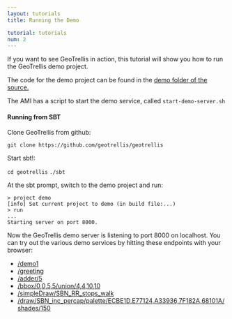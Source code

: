 ```yaml
---
layout: tutorials
title: Running the Demo

tutorial: tutorials
num: 2
---
```


If you want to see GeoTrellis in action, this tutorial will show you how to run the GeoTrellis demo project.

The code for the demo project can be found in the [demo
folder of the source.](https://github.com/geotrellis/geotrellis/tree/0.8/demo/src/main/scala/demo)

The AMI has a script to start the demo service, called ```start-demo-server.sh```

#### Running from SBT

Clone GeoTrellis from github: 

`git clone https://github.com/geotrellis/geotrellis`

Start sbt!: 

`cd geotrellis`
`./sbt`

At the sbt prompt, switch to the demo project and run:

`> project demo`<br/>
`[info] Set current project to demo (in build file:...)`<br/>
`> run`<br/>
`...`<br/>
`Starting server on port 8000.`<br/>

Now the GeoTrellis demo server is listening to port 8000 on localhost. You can try out the various demo services
by hitting these endpoints with your browser:

- [/demo1](http://localhost:8000/demo1)
- [/greeting](http://localhost:8000/greeting)
- [/adder/5](http://localhost:8000/adder/5)
- [/bbox/0,0,5,5/union/4,4,10,10](http://localhost:8000/bbox/0,0,5,5/union/4,4,10,10)
- [/simpleDraw/SBN_RR_stops_walk](http://localhost:8000/simpleDraw/SBN_RR_stops_walk)
- [/draw/SBN_inc_percap/palette/ECBE1D,E77124,A33936,7F182A,68101A/shades/150](http://localhost:8000/draw/SBN_inc_percap/palette/ECBE1D,E77124,A33936,7F182A,68101A/shades/150)
